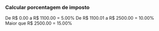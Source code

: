 ### Calcular porcentagem de imposto

De R$ 0.00 a R$ 1100.00 = 5.00%
De R$ 1100.01 a R$ 2500.00 = 10.00%
Maior que R$ 2500.00 = 15.00%
